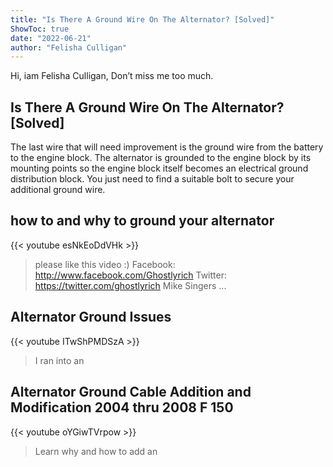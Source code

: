 ```yaml
---
title: "Is There A Ground Wire On The Alternator? [Solved]"
ShowToc: true 
date: "2022-06-21"
author: "Felisha Culligan" 
---
```


Hi, iam Felisha Culligan, Don’t miss me too much.
## Is There A Ground Wire On The Alternator? [Solved]
The last wire that will need improvement is the ground wire from the battery to the engine block. The alternator is grounded to the engine block by its mounting points so the engine block itself becomes an electrical ground distribution block. You just need to find a suitable bolt to secure your additional ground wire.

## how to and why to ground your alternator
{{< youtube esNkEoDdVHk >}}
>please like this video :) Facebook: http://www.facebook.com/Ghostlyrich Twitter: https://twitter.com/ghostlyrich Mike Singers ...

## Alternator Ground Issues
{{< youtube ITwShPMDSzA >}}
>I ran into an 

## Alternator Ground Cable Addition and Modification   2004 thru 2008 F 150
{{< youtube oYGiwTVrpow >}}
>Learn why and how to add an 

